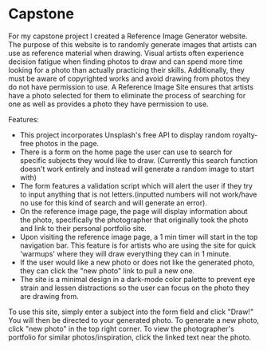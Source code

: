 # Capstone
For my capstone project I created a Reference Image Generator website. The purpose of this website is to randomly generate images that artists can use as reference material when drawing. 
Visual artists often experience decision fatigue when finding photos to draw and can spend more time looking for a photo than actually practicing their skills. Additionally, they must be aware of copyrighted works and avoid drawing from photos they do not have permission to use. A Reference Image Site ensures that artists have a photo selected for them to eliminate the process of searching for one as well as provides a photo they have permission to use. 

Features: 

- This project incorporates Unsplash's free API to display random royalty-free photos in the page. 
- There is a form on the home page the user can use to search for specific subjects they would like to draw. (Currently this search function doesn't work entirely and instead will generate a random image to start with)
- The form features a validation script which will alert the user if they try to input anything that is not letters.(inputted numbers will not work/have no use for this kind of search and will generate an error).
- On the reference image page, the page will display information about the photo, specifically the photographer that originally took the photo and link to their personal portfolio site. 
- Upon visiting the reference image page, a 1 min timer will start in the top navigation bar. This feature is for artists who are using the site for quick 'warmups' where they will draw everything they can in 1 minute. 
- If the user would like a new photo or does not like the generated photo, they can click the "new photo" link to pull a new one. 
- The site is a minimal design in a dark-mode color palette to prevent eye strain and lessen distractions so the user can focus on the photo they are drawing from. 

To use this site, simply enter a subject into the form field and click "Draw!"
You will then be directed to your generated photo. 
To generate a new photo, click "new photo" in the top right corner. 
To view the photographer's portfolio for similar photos/inspiration, click the linked text near the photo. 

